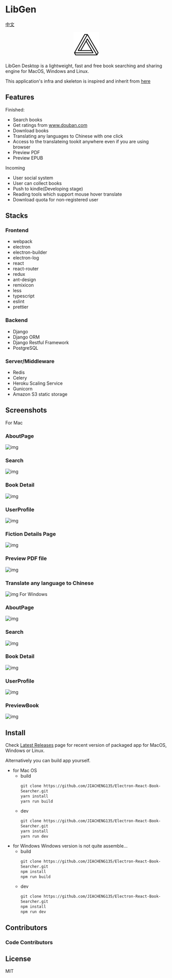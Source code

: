 # LibGen
<span><a href="https://github.com/JIACHENG135/Electron-React-Book-Searcher/blob/master/README.zh-cn.md">中文</a></span>
<div align="center">
  
  <img width='80px;' height="80px;" src='https://github.com/JIACHENG135/Electron-React-Book-Searcher/blob/master/assets/app-icon/app-icon%40128.png'>
  
</div>

LibGen Desktop is a lightweight, fast and free book searching and sharing engine for MacOS, Windows and Linux.

This application's infra and skeleton is inspired and inherit from <a href="https://github.com/lanten/electron-antd"> here </a>

## Features

Finished:

- Search books
- Get ratings from www.douban.com
- Download books
- Translating any languages to Chinese with one click
- Access to the translateing tookit anywhere even if you are using browser
- Preview PDF
- Preview EPUB

Incoming
- User social system
- User can collect books
- Push to kindle(Developing stage)
- Reading tools which support mouse hover translate
- Download quota for non-registered user

## Stacks
### Frontend
- webpack
- electron
- electron-builder
- electron-log
- react
- react-router
- redux
- ant-design
- remixicon
- less
- typescript
- eslint
- prettier
### Backend
- Django
- Django ORM
- Django Restful Framework
- PostgreSQL
### Server/Middleware
- Redis
- Celery
- Heroku Scaling Service
- Gunicorn
- Amazon S3 static storage

## Screenshots
For Mac
### AboutPage
![img](https://github.com/JIACHENG135/Electron-React-Book-Searcher/blob/master/assets/demo-jpg/Mac%20-%20About.png)
### Search
![img](https://github.com/JIACHENG135/Electron-React-Book-Searcher/blob/master/assets/demo-jpg/Mac%20-%20Search.png)
### Book Detail
![img](https://github.com/JIACHENG135/Electron-React-Book-Searcher/blob/master/assets/demo-jpg/Mac%20-%20Detail.png)
### UserProfile
![img](https://github.com/JIACHENG135/Electron-React-Book-Searcher/blob/master/assets/demo-jpg/Mac%20-%20UserProfile.png)
### Fiction Details Page
![img](https://github.com/JIACHENG135/Electron-React-Book-Searcher/blob/master/assets/demo-jpg/Mac%20-%20Fiction%20Detail.png)
### Preview PDF file
![img](https://github.com/JIACHENG135/Electron-React-Book-Searcher/blob/master/assets/demo-jpg/Mac%20-%20Preview%20PDF.png)
### Translate any language to Chinese
![img](https://github.com/JIACHENG135/Electron-React-Book-Searcher/blob/master/assets/demo-jpg/Mac%20-%20Translate.png)
For Windows
### AboutPage
![img](https://github.com/JIACHENG135/Electron-React-Book-Searcher/blob/master/assets/demo-jpg/2020-06-01%20-%20About.jpg)
### Search
![img](https://github.com/JIACHENG135/Electron-React-Book-Searcher/blob/master/assets/demo-jpg/2020-06-01%20-%20Search%20.jpg)
### Book Detail
![img](https://github.com/JIACHENG135/Electron-React-Book-Searcher/blob/master/assets/demo-jpg/2020-06-01%20-%20Detail.jpg)
### UserProfile
![img](https://github.com/JIACHENG135/Electron-React-Book-Searcher/blob/master/assets/demo-jpg/2020-06-01%20-%20UserProfile.jpg)
### PreviewBook
![img](https://github.com/JIACHENG135/Electron-React-Book-Searcher/blob/master/assets/demo-jpg/2020-06-01%20Preview.jpg)




## Install

Check [Latest Releases](https://github.com/JIACHENG135/Electron-Vue-Book-Searcher/releases/tag/LibGen.0.0.1) page for recent version of packaged app for MacOS, Windows or Linux.

Alternatively you can build app yourself.

- for Mac OS
  - build
    ```
    git clone https://github.com/JIACHENG135/Electron-React-Book-Searcher.git
    yarn install
    yarn run build
    ```
  - dev
    ```
    git clone https://github.com/JIACHENG135/Electron-React-Book-Searcher.git
    yarn install
    yarn run dev
    ```
- for Windows Windows version is not quite assemble...
  - build
    ```
    git clone https://github.com/JIACHENG135/Electron-React-Book-Searcher.git
    npm install
    npm run build
    ```
  - dev
    ```
    git clone https://github.com/JIACHENG135/Electron-React-Book-Searcher.git
    npm install
    npm run dev
    ```

## Contributors

### Code Contributors

## License

MIT
